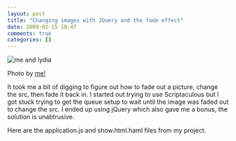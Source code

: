 ```yaml
---
layout: post
title: "Changing images with JQuery and the fade effect"
date: 2009-02-15 18:47
comments: true
categories: []
---
```


![me and lydia](http://farm9.staticflickr.com/8405/8706164820_edf4dc7753.jpg)

Photo by [me!](http://www.flickr.com/photos/randomutterings/)

It took me a bit of digging to figure out how to fade out a picture, change the src, then fade it back in.  I started out trying to use Scriptaculous but I got stuck trying to get the queue setup to wait until the image was faded out to change the src.  I ended up using jQuery which also gave me a bonus, the solution is unabtrusive.

Here are the application.js and show.html.haml files from my project.

<!-- more -->

<script src="http://gist.github.com/64723.js"></script>